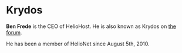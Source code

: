 # Krydos

**Ben Frede** is the CEO of HelioHost. He is also known as Krydos on [the forum](../../hosting/helionet.md).

He has been a member of HelioNet since August 5th, 2010.

